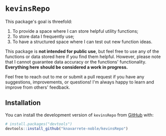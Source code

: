 # `kevinsRepo`

<!-- badges: start -->
<!-- badges: end -->

This package's goal is threefold:

1.  To provide a space where I can store helpful utility functions;
2.  To store data I frequently use;
3.  To have a structured space where I can test out new function ideas.

This package is **not intended for public use**, but feel free to use any of the functions or data stored here if you find them helpful. However, please note that I cannot guarantee data accuracy or the functions' functionality. **Everything here should be considered a work in progress.**

Feel free to reach out to me or submit a pull request if you have any suggestions, improvements, or questions! I'm always happy to learn and improve from others' feedback.

## Installation

You can install the development version of `kevinsRepo` from [GitHub](https://github.com/) with:

``` r
# install.packages("devtools")
devtools::install_github("knavarrete-noble/kevinsRepo")
```

